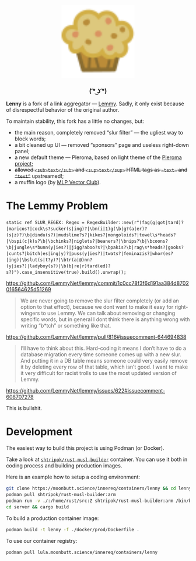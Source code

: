 <p align="center">
  <img width=200px height=200px src="ui/assets/favicon.svg">
  <h3 align="center">( ͡° ͜ʖ ͡°)</h3>
</p>

**Lenny** is a fork of a link aggregator — [Lemmy](https://github.com/LemmyNet/lemmy). Sadly, it only exist because of disrespectful behavior of the original author.

To maintain stability, this fork has a little no changes, but:
- the main reason, completely removed “slur filter” — the ugliest way to block words;
- a bit cleaned up UI — removed “sponsors” page and useless right-down panel;
- a new default theme — Pleroma, based on light theme of the [Pleroma project](https://pleroma.social);
- ~~allowed `<sub>text</sub>` and `<sup>text</sup>` HTML tags as `~text~` and `^text^`~~ upstreamed!;
- a muffin logo (by [MLP Vector Club](https://mlpvector.club)).

# The Lemmy Problem

`static ref SLUR_REGEX: Regex = RegexBuilder::new(r"(fag(g|got|tard)?|maricos?|cock\s?sucker(s|ing)?|\bn(i|1)g(\b|g?(a|er)?(s|z)?)\b|dindu(s?)|mudslime?s?|kikes?|mongoloids?|towel\s*heads?|\bspi(c|k)s?\b|\bchinks?|niglets?|beaners?|\bnips?\b|\bcoons?\b|jungle\s*bunn(y|ies?)|jigg?aboo?s?|\bpakis?\b|rag\s*heads?|gooks?|cunts?|bitch(es|ing|y)?|puss(y|ies?)|twats?|feminazis?|whor(es?|ing)|\bslut(s|t?y)?|\btr(a|@)nn?(y|ies?)|ladyboy(s?)|\b(b|re|r)tard(ed)?s?)").case_insensitive(true).build().unwrap();`

https://github.com/LemmyNet/lemmy/commit/1c0cc78f3f6d191aa384d8702016564625d51269

> We are never going to remove the slur filter completely (or add an option to that effect), because we dont want to make it easy for right-wingers to use Lemmy. We can talk about removing or changing specific words, but in general I dont think there is anything wrong with writing “b*tch” or something like that.

https://github.com/LemmyNet/lemmy/pull/816#issuecomment-644694838

> I’ll have to think about this. Hard-coding it means I don’t have to do a database migration every time someone comes up with a new slur. And putting it in a DB table means someone could very easily remove it by deleting every row of that table, which isn’t good. I want to make it very difficult for racist trolls to use the most updated version of Lemmy.

https://github.com/LemmyNet/lemmy/issues/622#issuecomment-608707278

This is bullshit.

# Development

The easiest way to build this project is using Podman (or Docker).

Take a look at [`shtripok/rust-musl-builder`](https://hub.docker.com/r/shtripok/rust-musl-builder) container. You can use it both in coding process and building production images.

Here is an example how to setup a coding environment:

```bash
git clone https://moonbutt.science/innereq/containers/lenny && cd lenny
podman pull shtripok/rust-musl-builder:arm
podman run -v ./:/home/rust/src:Z shtripok/rust-musl-builder:arm /bin/bash
cd server && cargo build
```

To build a production container image:

```bash
podman build -t lenny -f ./docker/prod/Dockerfile .
```

To use our container registry:

```bash
podman pull lula.moonbutt.science/innereq/containers/lenny
```